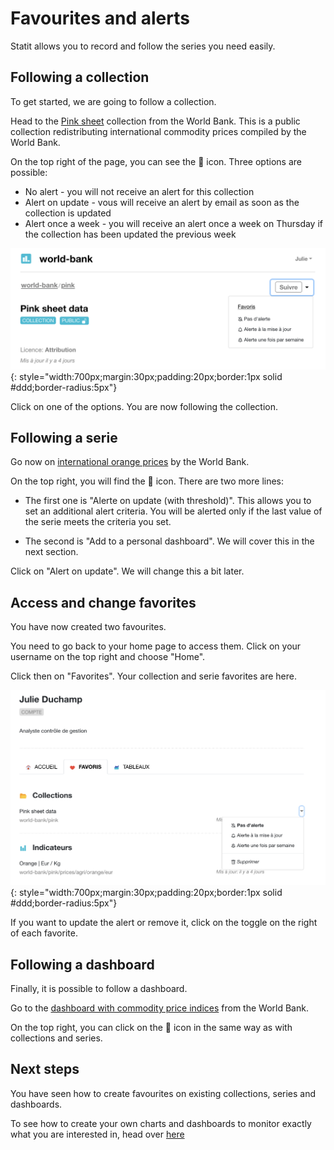 # Favourites and alerts

Statit allows you to record and follow the series you need easily.

## Following a collection

To get started, we are going to follow a collection.

Head to the [Pink sheet](https://www.gostatit.com/world-bank/pink) collection from the World Bank. This is a public collection redistributing international commodity prices compiled by the World Bank.

On the top right of the page, you can see the 🖤 icon. Three options are possible:

- No alert - you will not receive an alert for this collection
- Alert on update - vous will receive an alert by email as soon as the collection is updated
- Alert once a week - you will receive an alert once a week on Thursday if the collection has been updated the previous week

![Collection favori](/img/user-fr_favs_favs-alerts_0.png){: style="width:700px;margin:30px;padding:20px;border:1px solid #ddd;border-radius:5px"}

Click on one of the options. You are now following the collection.


## Following a serie

Go now on [international orange prices](https://www.gostatit.com/world-bank/pink/prices/agri/orange/eur) by the World Bank.

On the top right, you will find the 🖤 icon. There are two more lines:

- The first one is "Alerte on update (with threshold)". This allows you to set an additional alert criteria. You will be alerted only if the last value of the serie meets the criteria you set.

- The second is "Add to a personal dashboard". We will cover this in the next section.

Click on "Alert on update". We will change this a bit later.


## Access and change favorites

You have now created two favourites.

You need to go back to your home page to access them. Click on your username on the top right and choose "Home".

Click then on "Favorites". Your collection and serie favorites are here.

![Favoris](/img/user-fr_favs_favs-alerts_1.png){: style="width:700px;margin:30px;padding:20px;border:1px solid #ddd;border-radius:5px"}

If you want to update the alert or remove it, click on the toggle on the right of each favorite.


## Following a dashboard

Finally, it is possible to follow a dashboard.

Go to the [dashboard with commodity price indices](https://www.gostatit.com/i/world-bank/pink/summary) from the World Bank.

On the top right, you can click on the 🖤 icon in the same way as with collections and series.


## Next steps

You have seen how to create favourites on existing collections, series and dashboards.

To see how to create your own charts and dashboards to monitor exactly what you are interested in, head over [here](dashboards.md)
